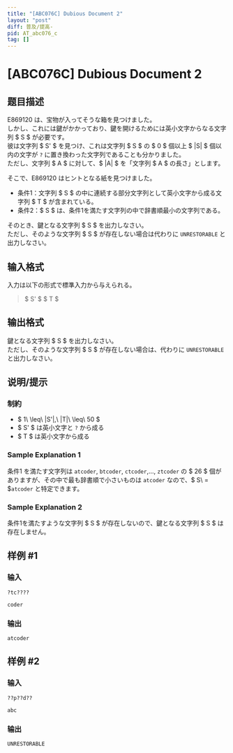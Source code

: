 ```yaml
---
title: "[ABC076C] Dubious Document 2"
layout: "post"
diff: 普及/提高-
pid: AT_abc076_c
tag: []
---
```


# [ABC076C] Dubious Document 2

## 题目描述

[problemUrl]: https://atcoder.jp/contests/abc076/tasks/abc076_c

E869120 は、宝物が入ってそうな箱を見つけました。  
 しかし、これには鍵がかかっており、鍵を開けるためには英小文字からなる文字列 $ S $ が必要です。  
 彼は文字列 $ S' $ を見つけ、これは文字列 $ S $ の $ 0 $ 個以上 $ |S| $ 個以内の文字が `?` に置き換わった文字列であることも分かりました。  
 ただし、文字列 $ A $ に対して、$ |A| $ を「文字列 $ A $ の長さ」とします。

そこで、E869120 はヒントとなる紙を見つけました。

- 条件1：文字列 $ S $ の中に連続する部分文字列として英小文字から成る文字列 $ T $ が含まれている。
- 条件2：$ S $ は、条件1を満たす文字列の中で辞書順最小の文字列である。

そのとき、鍵となる文字列 $ S $ を出力しなさい。  
 ただし、そのような文字列 $ S $ が存在しない場合は代わりに `UNRESTORABLE` と出力しなさい。

## 输入格式

入力は以下の形式で標準入力から与えられる。

> $ S' $ $ T $

## 输出格式

鍵となる文字列 $ S $ を出力しなさい。  
 ただし、そのような文字列 $ S $ が存在しない場合は、代わりに `UNRESTORABLE` と出力しなさい。

## 说明/提示

### 制約

- $ 1\ \leq\ |S'|,\ |T|\ \leq\ 50 $
- $ S' $ は英小文字と `?` から成る
- $ T $ は英小文字から成る

### Sample Explanation 1

条件1 を満たす文字列は `atcoder`, `btcoder`, `ctcoder`,..., `ztcoder` の $ 26 $ 個がありますが、その中で最も辞書順で小さいものは `atcoder` なので、$ S\ = $`atcoder` と特定できます。

### Sample Explanation 2

条件1を満たすような文字列 $ S $ が存在しないので、鍵となる文字列 $ S $ は存在しません。

## 样例 #1

### 输入

```
?tc????
coder
```

### 输出

```
atcoder
```

## 样例 #2

### 输入

```
??p??d??
abc
```

### 输出

```
UNRESTORABLE
```

